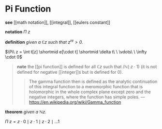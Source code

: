 # Pi Function

**see** [[math notation]], [[integral]], [[eulers constant]]

**notation** $\Pi\ z$

**definition** _given a $\mathbb C z$ such that $z^{re} > 0$._

$\Pi\ z = \int t[z] \shortmid e[\cdot t] \shortmid \delta t\ \ \vdots\ \ \infty \cdot 0$

> **note** the [[pi function]] is defined for all $\mathbb C z$ such that $/\mathbb N (\cdot z \cdot 1)$ (it is not defined for negative [[integer]]s but is defined for $0$).
>
> > The gamma function then is defined as the analytic continuation of this integral function to a meromorphic function that is holomorphic in the whole complex plane except zero and the negative integers, where the function has simple poles. &mdash; <https://en.wikipedia.org/wiki/Gamma_function>

**theorem** _given a $\mathbb N z$._

$\Pi\ z = z \cdot 0 \mid z \cdot 1 \mid z \cdot 2 \mid \dots 1$
